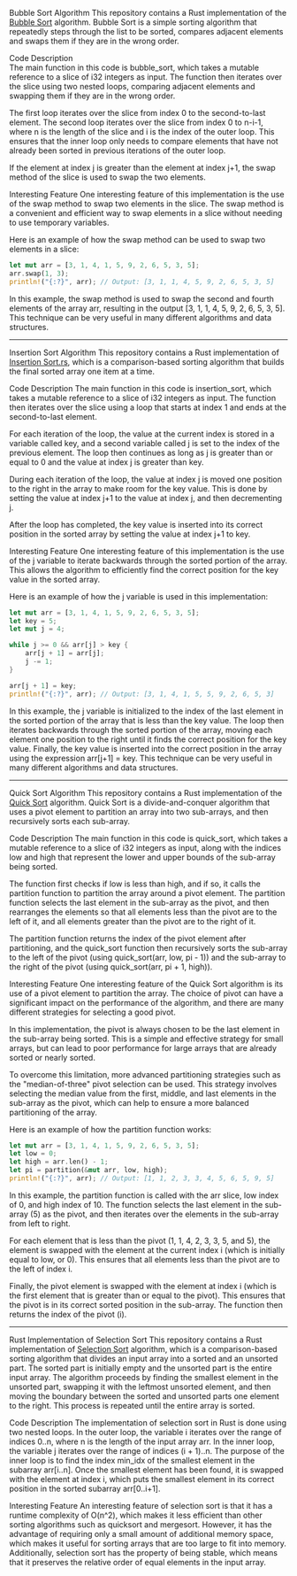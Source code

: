 Bubble Sort Algorithm
This repository contains a Rust implementation of the [Bubble Sort](./src/bubble_sort.rs) algorithm. Bubble Sort is a simple sorting algorithm that repeatedly steps through the list to be sorted, compares adjacent elements and swaps them if they are in the wrong order.


Code Description    
The main function in this code is bubble_sort, which takes a mutable reference to a slice of i32 integers as input. The function then iterates over the slice using two nested loops, comparing adjacent elements and swapping them if they are in the wrong order.


The first loop iterates over the slice from index 0 to the second-to-last element. The second loop iterates over the slice from index 0 to n-i-1, where n is the length of the slice and i is the index of the outer loop. This ensures that the inner loop only needs to compare elements that have not already been sorted in previous iterations of the outer loop.

If the element at index j is greater than the element at index j+1, the swap method of the slice is used to swap the two elements.

Interesting Feature
One interesting feature of this implementation is the use of the swap method to swap two elements in the slice. The swap method is a convenient and efficient way to swap elements in a slice without needing to use temporary variables.


Here is an example of how the swap method can be used to swap two elements in a slice: 
```rust
let mut arr = [3, 1, 4, 1, 5, 9, 2, 6, 5, 3, 5];
arr.swap(1, 3);
println!("{:?}", arr); // Output: [3, 1, 1, 4, 5, 9, 2, 6, 5, 3, 5]
```

In this example, the swap method is used to swap the second and fourth elements of the array arr, resulting in the output [3, 1, 1, 4, 5, 9, 2, 6, 5, 3, 5]. This technique can be very useful in many different algorithms and data structures.

________________________________________________________________________________________________________________________________________________

Insertion Sort Algorithm
This repository contains a Rust implementation of [Insertion Sort.rs](./src/insertion_sort.rs), which is a comparison-based sorting algorithm that builds the final sorted array one item at a time.


Code Description
The main function in this code is insertion_sort, which takes a mutable reference to a slice of i32 integers as input. The function then iterates over the slice using a loop that starts at index 1 and ends at the second-to-last element.


For each iteration of the loop, the value at the current index is stored in a variable called key, and a second variable called j is set to the index of the previous element. The loop then continues as long as j is greater than or equal to 0 and the value at index j is greater than key.


During each iteration of the loop, the value at index j is moved one position to the right in the array to make room for the key value. This is done by setting the value at index j+1 to the value at index j, and then decrementing j.


After the loop has completed, the key value is inserted into its correct position in the sorted array by setting the value at index j+1 to key.


Interesting Feature
One interesting feature of this implementation is the use of the j variable to iterate backwards through the sorted portion of the array. This allows the algorithm to efficiently find the correct position for the key value in the sorted array.

Here is an example of how the j variable is used in this implementation:
```rust
let mut arr = [3, 1, 4, 1, 5, 9, 2, 6, 5, 3, 5];
let key = 5;
let mut j = 4;

while j >= 0 && arr[j] > key {
    arr[j + 1] = arr[j];
    j -= 1;
}

arr[j + 1] = key;
println!("{:?}", arr); // Output: [3, 1, 4, 1, 5, 5, 9, 2, 6, 5, 3]
```
In this example, the j variable is initialized to the index of the last element in the sorted portion of the array that is less than the key value. The loop then iterates backwards through the sorted portion of the array, moving each element one position to the right until it finds the correct position for the key value. Finally, the key value is inserted into the correct position in the array using the expression arr[j+1] = key. This technique can be very useful in many different algorithms and data structures.

______________________________________________________________________________________________________________________________________________

Quick Sort Algorithm
This repository contains a Rust implementation of the [Quick Sort](./src/quick_sort.rs) algorithm. Quick Sort is a divide-and-conquer algorithm that uses a pivot element to partition an array into two sub-arrays, and then recursively sorts each sub-array.


Code Description
The main function in this code is quick_sort, which takes a mutable reference to a slice of i32 integers as input, along with the indices low and high that represent the lower and upper bounds of the sub-array being sorted.


The function first checks if low is less than high, and if so, it calls the partition function to partition the array around a pivot element. The partition function selects the last element in the sub-array as the pivot, and then rearranges the elements so that all elements less than the pivot are to the left of it, and all elements greater than the pivot are to the right of it.


The partition function returns the index of the pivot element after partitioning, and the quick_sort function then recursively sorts the sub-array to the left of the pivot (using quick_sort(arr, low, pi - 1)) and the sub-array to the right of the pivot (using quick_sort(arr, pi + 1, high)).


Interesting Feature
One interesting feature of the Quick Sort algorithm is its use of a pivot element to partition the array. The choice of pivot can have a significant impact on the performance of the algorithm, and there are many different strategies for selecting a good pivot.


In this implementation, the pivot is always chosen to be the last element in the sub-array being sorted. This is a simple and effective strategy for small arrays, but can lead to poor performance for large arrays that are already sorted or nearly sorted.


To overcome this limitation, more advanced partitioning strategies such as the "median-of-three" pivot selection can be used. This strategy involves selecting the median value from the first, middle, and last elements in the sub-array as the pivot, which can help to ensure a more balanced partitioning of the array.


Here is an example of how the partition function works:
```rust
let mut arr = [3, 1, 4, 1, 5, 9, 2, 6, 5, 3, 5];
let low = 0;
let high = arr.len() - 1;
let pi = partition(&mut arr, low, high);
println!("{:?}", arr); // Output: [1, 1, 2, 3, 3, 4, 5, 6, 5, 9, 5]
```
In this example, the partition function is called with the arr slice, low index of 0, and high index of 10. The function selects the last element in the sub-array (5) as the pivot, and then iterates over the elements in the sub-array from left to right.

For each element that is less than the pivot (1, 1, 4, 2, 3, 3, 5, and 5), the element is swapped with the element at the current index i (which is initially equal to low, or 0). This ensures that all elements less than the pivot are to the left of index i.

Finally, the pivot element is swapped with the element at index i (which is the first element that is greater than or equal to the pivot). This ensures that the pivot is in its correct sorted position in the sub-array. The function then returns the index of the pivot (i).

_______________________________________________________________________________________________________________________________________________

Rust Implementation of Selection Sort
This repository contains a Rust implementation of [Selection Sort](./src/selection_sort.rs) algorithm, which is a comparison-based sorting algorithm that divides an input array into a sorted and an unsorted part. The sorted part is initially empty and the unsorted part is the entire input array. The algorithm proceeds by finding the smallest element in the unsorted part, swapping it with the leftmost unsorted element, and then moving the boundary between the sorted and unsorted parts one element to the right. This process is repeated until the entire array is sorted.


Code Description
The implementation of selection sort in Rust is done using two nested loops. In the outer loop, the variable i iterates over the range of indices 0..n, where n is the length of the input array arr. In the inner loop, the variable j iterates over the range of indices (i + 1)..n. The purpose of the inner loop is to find the index min_idx of the smallest element in the subarray arr[i..n]. Once the smallest element has been found, it is swapped with the element at index i, which puts the smallest element in its correct position in the sorted subarray arr[0..i+1].


Interesting Feature
An interesting feature of selection sort is that it has a runtime complexity of O(n^2), which makes it less efficient than other sorting algorithms such as quicksort and mergesort. However, it has the advantage of requiring only a small amount of additional memory space, which makes it useful for sorting arrays that are too large to fit into memory. Additionally, selection sort has the property of being stable, which means that it preserves the relative order of equal elements in the input array.
